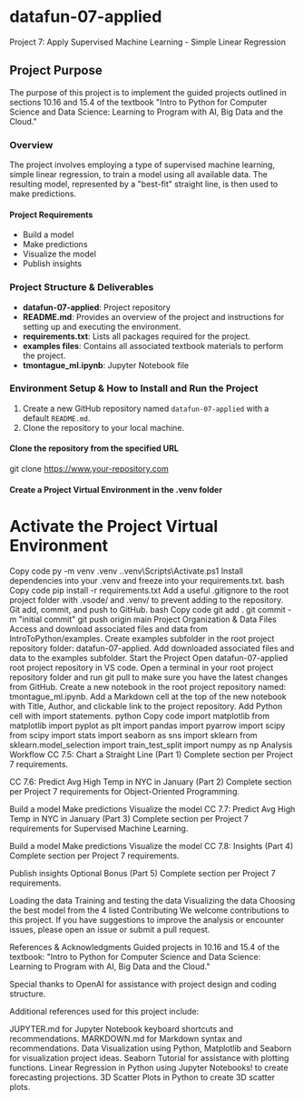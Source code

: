 # datafun-07-applied
Project 7: Apply Supervised Machine Learning - Simple Linear Regression

## Project Purpose

The purpose of this project is to implement the guided projects outlined in sections 10.16 and 15.4 of the textbook "Intro to Python for Computer Science and Data Science: Learning to Program with AI, Big Data and the Cloud."

### Overview

The project involves employing a type of supervised machine learning, simple linear regression, to train a model using all available data. The resulting model, represented by a "best-fit" straight line, is then used to make predictions.

#### Project Requirements

- Build a model
- Make predictions
- Visualize the model
- Publish insights

### Project Structure & Deliverables

- **datafun-07-applied**: Project repository
- **README.md**: Provides an overview of the project and instructions for setting up and executing the environment.
- **requirements.txt**: Lists all packages required for the project.
- **examples files**: Contains all associated textbook materials to perform the project.
- **tmontague_ml.ipynb**: Jupyter Notebook file

### Environment Setup & How to Install and Run the Project

1. Create a new GitHub repository named `datafun-07-applied` with a default `README.md`.
2. Clone the repository to your local machine.

#### Clone the repository from the specified URL
git clone https://www.your-repository.com

#### Create a Project Virtual Environment in the .venv folder
# Activate the Project Virtual Environment


Copy code
py -m venv .venv
.\.venv\Scripts\Activate.ps1
Install dependencies into your .venv and freeze into your requirements.txt.
bash
Copy code
pip install -r requirements.txt
Add a useful .gitignore to the root project folder with .vsode/ and .venv/ to prevent adding to the repository.
Git add, commit, and push to GitHub.
bash
Copy code
git add .
git commit -m "initial commit"
git push origin main
Project Organization & Data Files
Access and download associated files and data from IntroToPython/examples.
Create examples subfolder in the root project repository folder: datafun-07-applied.
Add downloaded associated files and data to the examples subfolder.
Start the Project
Open datafun-07-applied root project repository in VS code.
Open a terminal in your root project repository folder and run git pull to make sure you have the latest changes from GitHub.
Create a new notebook in the root project repository named: tmontague_ml.ipynb.
Add a Markdown cell at the top of the new notebook with Title, Author, and clickable link to the project repository.
Add Python cell with import statements.
python
Copy code
import matplotlib
from matplotlib import pyplot as plt
import pandas
import pyarrow
import scipy
from scipy import stats
import seaborn as sns
import sklearn
from sklearn.model_selection import train_test_split
import numpy as np
Analysis Workflow
CC 7.5: Chart a Straight Line (Part 1)
Complete section per Project 7 requirements.

CC 7.6: Predict Avg High Temp in NYC in January (Part 2)
Complete section per Project 7 requirements for Object-Oriented Programming.

Build a model
Make predictions
Visualize the model
CC 7.7: Predict Avg High Temp in NYC in January (Part 3)
Complete section per Project 7 requirements for Supervised Machine Learning.

Build a model
Make predictions
Visualize the model
CC 7.8: Insights (Part 4)
Complete section per Project 7 requirements.

Publish insights
Optional Bonus (Part 5)
Complete section per Project 7 requirements.

Loading the data
Training and testing the data
Visualizing the data
Choosing the best model from the 4 listed
Contributing
We welcome contributions to this project. If you have suggestions to improve the analysis or encounter issues, please open an issue or submit a pull request.

References & Acknowledgments
Guided projects in 10.16 and 15.4 of the textbook: "Intro to Python for Computer Science and Data Science: Learning to Program with AI, Big Data and the Cloud."

Special thanks to OpenAI for assistance with project design and coding structure.

Additional references used for this project include:

JUPYTER.md for Jupyter Notebook keyboard shortcuts and recommendations.
MARKDOWN.md for Markdown syntax and recommendations.
Data Visualization using Python, Matplotlib and Seaborn for visualization project ideas.
Seaborn Tutorial for assistance with plotting functions.
Linear Regression in Python using Jupyter Notebooks! to create forecasting projections.
3D Scatter Plots in Python to create 3D scatter plots.
